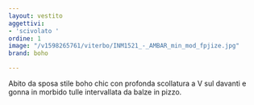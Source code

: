 ```yaml
---
layout: vestito
aggettivi:
- 'scivolato '
ordine: 1
image: "/v1598265761/viterbo/INM1521_-_AMBAR_min_mod_fpjize.jpg"
brand: boho

---
```

Abito da sposa  stile boho chic con profonda scollatura a V sul davanti e gonna in morbido tulle intervallata da balze in pizzo.